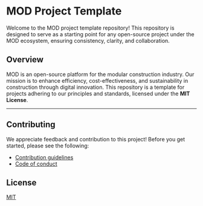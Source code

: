 # MOD Project Template

Welcome to the MOD project template repository! This repository is designed to serve as a starting point for any open-source project under the MOD ecosystem, ensuring consistency, clarity, and collaboration.

## Overview

MOD is an open-source platform for the modular construction industry. Our mission is to enhance efficiency, cost-effectiveness, and sustainability in construction through digital innovation. This repository is a template for projects adhering to our principles and standards, licensed under the **MIT License**.

---

## Contributing

We appreciate feedback and contribution to this project! Before you get started, please see the following:

* [Contribution guidelines](CONTRIBUTING.md)
* [Code of conduct](CODE_OF_CONDUCT.md)

## License

[MIT](LICENSE)
